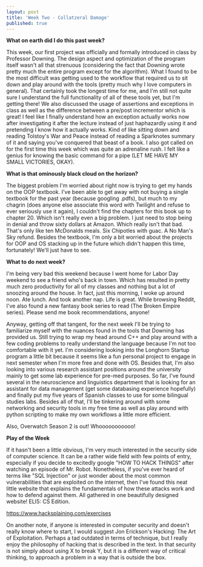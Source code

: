 ```yaml
---
layout: post
title: 'Week Two - Collatzeral Damage'
published: true
---
```

**What on earth did I do this past week?**

This week, our first project was officially and formally introduced in class by Professor Downing. The design aspect and optimization of the program itself wasn't all that strenuous (considering the fact that Downing wrote pretty much the entire program except for the algorithm). What I found to be the most difficult was getting used to the workflow that required us to sit down and play around with the tools (pretty much why I love computers in general). That certainly took the longest time for me, and I'm still not quite sure I understand the full functionality of all of these tools yet, but I'm getting there! We also discussed the usage of assertions and exceptions in class as well as the difference between a pre/post incrementor which is great! I feel like I finally understand how an exception actually works now after investigating it after the lecture instead of just haphazardly using it and pretending I know how it actually works. Kind of like sitting down and reading Tolstoy's War and Peace instead of reading a Sparknotes summary of it and saying you've conquered that beast of a book. I also got called on for the first time this week which was quite an adrenaline rush. I felt like a genius for knowing the basic command for a pipe (LET ME HAVE MY SMALL VICTORIES, OKAY).

**What is that ominously black cloud on the horizon?**

The biggest problem I'm worried about right now is trying to get my hands on the OOP textbook. I've been able to get away with not buying a single textbook for the past year (because googling .pdfs), but much to my chagrin (does anyone else associate this word with Twilight and refuse to ever seriously use it again), I couldn't find the chapters for this book up to chapter 20. Which isn't really even a big problem. I just need to stop being in denial and throw sixty dollars at Amazon. Which really isn't that bad. That's only like ten McDonalds meals. Six Chipotles with guac. A No Man's Sky refund. Besides the textbook, I'm only a bit worried about the projects for OOP and OS stacking up in the future which didn't happen this time, fortunately! We'll just have to see. 

**What to do next week?**

I'm being very bad this weekend because I went home for Labor Day weekend to see a friend who's back in town. Which has resulted in pretty much zero productivity for all of my classes and nothing but a lot of snoozing around the house. In fact, just this morning, I woke up around noon. Ate lunch. And took another nap. Life is great. While browsing Reddit, I've also found a new fantasy book series to read (The Broken Empire series). Please send me book recommendations, anyone! 

Anyway, getting off that tangent, for the next week I'll be trying to familiarize myself with the nuances found in the tools that Downing has provided us. Still trying to wrap my head around C++ and play around with a few coding problems to really understand the language because I'm not too comfortable with it yet. I'm considering looking into the Longhorn Startup program a little bit because it seems like a fun personal project to engage in next semester when I'm more free and done with OS. Besides that, I'm also looking into various research assistant positions around the university mainly to get some lab experience for pre-med purposes. So far, I've found several in the neuroscience and linguistics department that is looking for an assistant for data management (get some databasing experience hopefully) and finally put my five years of Spanish classes to use for some bilingual studies labs. Besides all of that, I'll be tinkering around with some networking and security tools in my free time as well as play around with python scripting to make my own workflows a little more efficient.

Also, Overwatch Season 2 is out! Whooooooooooo! 

**Play of the Week**

If it hasn't been a little obvious, I'm very much interested in the security side of computer science. It can be a rather wide field with few points of entry, especially if you decide to excitedly google "HOW TO HACK THINGS" after watching an episode of Mr. Robot. Nonetheless, if you've ever heard of terms like "SQL Injection" or just wonder about the most common vulnerabilities that are exploited on the internet, then I've found this neat little website that explains the fundamentals of how these attacks work and how to defend against them. All gathered in one beautifully designed website! ELI5: CS Edition.

https://www.hacksplaining.com/exercises

On another note, if anyone is interested in computer security and doesn't really know where to start, I would suggest Jon Erickson's Hacking: The Art of Exploitation. Perhaps a tad outdated in terms of technique, but I really enjoy the philosophy of hacking that is described in the text. In that security is not simply about using X to break Y, but it is a different way of critical thinking, to approach a problem in a way that is outside the box.

